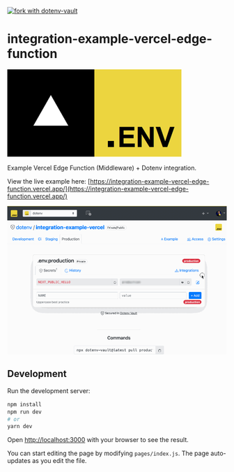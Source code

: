 [![fork with dotenv-vault](https://badge.dotenv.org/fork.svg?r=1)](https://vault.dotenv.org/project/vlt_dffe784246be2f4354aa896d53c13a561e63b0ce8f5bea15bca01d672d3a47fa/example)

# integration-example-vercel-edge-function

<img src="https://raw.githubusercontent.com/dotenv-org/integration-example-vercel-edge-function/master/vercel.png" alt="vercel" /><img src="https://raw.githubusercontent.com/dotenv-org/integration-example-vercel-edge-function/master/dotenv.png" alt="dotenv" />

Example Vercel Edge Function (Middleware) + Dotenv integration.

View the live example here: [https://integration-example-vercel-edge-function.vercel.app/](https://integration-example-vercel-edge-function.vercel.app/)

<img src="https://raw.githubusercontent.com/dotenv-org/integration-example-vercel-edge-function/master/example.gif" alt="integration-example-vercel-edge-function" />

## Development

Run the development server:

```bash
npm install
npm run dev
# or
yarn dev
```

Open [http://localhost:3000](http://localhost:3000) with your browser to see the result.

You can start editing the page by modifying `pages/index.js`. The page auto-updates as you edit the file.

